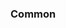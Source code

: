 <!-- Space: Projects -->
<!-- Parent: FastApiProjectPost -->
<!-- Title: Examples FastApiProjectPost -->
<!-- Label: Examples -->
<!-- Include: ./../disclaimer.md -->
<!-- Include: ac:toc -->

### Common
